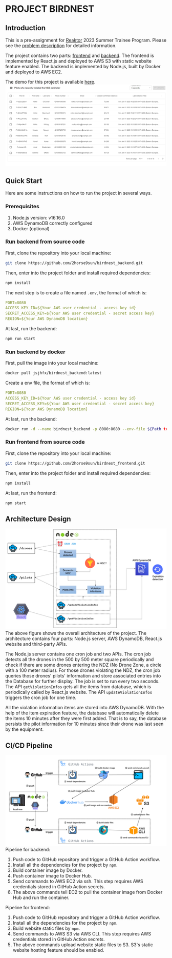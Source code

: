 # PROJECT BIRDNEST

## Introduction
This is a pre-assignment for [Reaktor](https://www.reaktor.com/) 2023 Summer Trainee Program. Please see the [problem description](https://assignments.reaktor.com/birdnest) for detailed information.

The project contains two parts: [frontend](https://github.com/2horse9sun/birdnest_frontend) and [backend](https://github.com/2horse9sun/birdnest_backend). The frontend is implemented by React.js and deployed to AWS S3 with static website feature enabled. The backend is implemented by Node.js, built by Docker and deployed to AWS EC2.

The demo for this project is available [here](http://birdnest.s3-website-eu-west-1.amazonaws.com/).
![image info](./doc/images/demo.png)

## Quick Start
Here are some instructions on how to run the project in several ways.

### Prerequisites
1. Node.js version: v16.16.0
2. AWS DynamoDB correctly configured
3. Docker (optional)

### Run backend from source code
First, clone the repository into your local machine:
```bash
git clone https://github.com/2horse9sun/birdnest_backend.git
```
Then, enter into the project folder and install required dependencies:
```bash
npm install
```
The next step is to create a file named `.env`, the format of which is:
```YAML
PORT=8080
ACCESS_KEY_ID=${Your AWS user credential - access key id}
SECRET_ACCESS_KEY=${Your AWS user credential - secret access key}
REGION=${Your AWS DynamoDB location}
```
At last, run the backend:
```bash
npm run start
```
### Run backend by docker
First, pull the image into your local machine:
```bash
docker pull jsjhfx/birdnest_backend:latest
```
Create a env file, the format of which is:
```YAML
PORT=8080
ACCESS_KEY_ID=${Your AWS user credential - access key id}
SECRET_ACCESS_KEY=${Your AWS user credential - secret access key}
REGION=${Your AWS DynamoDB location}
```
At last, run the backend:
```bash
docker run -d --name birdnest_backend -p 8080:8080 --env-file ${Path to your env file} jsjhfx/birdnest_backend:latest
```

### Run frontend from source code
First, clone the repository into your local machine:
```bash
git clone https://github.com/2horse9sun/birdnest_frontend.git
```
Then, enter into the project folder and install required dependencies:
```bash
npm install
```
At last, run the frontend:
```bash
npm start
```

## Architecture Design
![image info](./doc/images/architecture.png)
The above figure shows the overall architecture of the project. The architecture contains four parts: Node.js server, AWS DynamoDB, React.js website and third-party APIs.

The Node.js server contains one cron job and two APIs. The cron job detects all the drones in the 500 by 500 meter square periodically and check if there are some drones entering the NDZ (No Drone Zone, a circle with a 100 meter radius). For those drones violating the NDZ, the cron job queries those drones' pilots' information and store associated entries into the Database for further display. The job is set to run every two seconds. The API `getViolationInfos` gets all the items from database, which is periodically called by React.js website. The API `updateViolationInfos` triggers the cron job for one time.

All the violation information items are stored into AWS DynamoDB. With the help of the item expiration feature, the database will automatically delete the items 10 minutes after they were first added. That is to say, the database persists the pilot information for 10 minutes since their drone was last seen by the equipment.

## CI/CD Pipeline
![image info](./doc/images/pipeline.png)
Pipeline for backend: 
1. Push code to GitHub repository and trigger a GitHub Action workflow.
2. Install all the dependencies for the project by `npm`. 
3. Build container image by Docker.
4. Push container image to Docker Hub.
5. Send commands to AWS EC2 via ssh. This step requires AWS credentials stored in GitHub Action secrets.
6. The above commands tell EC2 to pull the container image from Docker Hub and run the container.

Pipeline for frontend: 
1. Push code to GitHub repository and trigger a GitHub Action workflow.
2. Install all the dependencies for the project by `npm`. 
3. Build website static files by `npm`.
4. Send commands to AWS S3 via AWS CLI. This step requires AWS credentials stored in GitHub Action secrets.
5. The above commands upload website static files to S3. S3's static website hosting feature should be enabled.